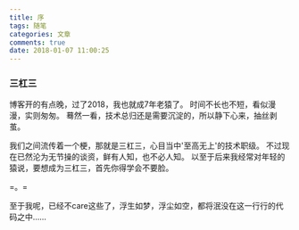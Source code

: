 ```yaml
---
title: 序
tags: 随笔
categories: 文章
comments: true
date: 2018-01-07 11:00:25
---
```


### 三杠三

博客开的有点晚，过了2018，我也就成7年老猿了。
时间不长也不短，看似漫漫，实则匆匆。
蓦然一看，技术总归还是需要沉淀的，所以静下心来，抽丝剥茧。

我们之间流传着一个梗，那就是三杠三，心目当中'至高无上'的技术职级。
不过现在已然沦为无节操的谈资，鲜有人知，也不必人知。
以至于后来我经常对年轻的猿说，要想成为三杠三，首先你得学会不要脸。

=。=

至于我呢，已经不care这些了，浮生如梦，浮尘如空，都将泯没在这一行行的代码之中……
